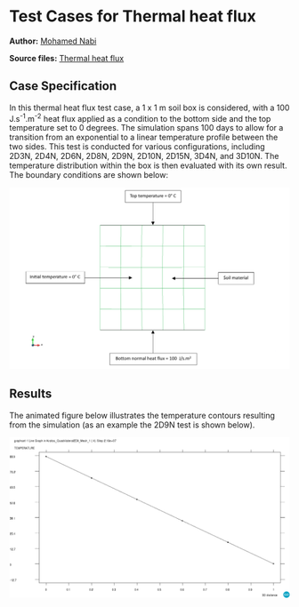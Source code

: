 # Test Cases for Thermal heat flux

**Author:** [Mohamed Nabi](https://github.com/mnabideltares)

**Source files:** [Thermal heat flux](https://github.com/KratosMultiphysics/Kratos/tree/master/applications/GeoMechanicsApplication/tests/test_thermal_element/test_thermal_heat_flux)

## Case Specification
In this thermal heat flux test case, a 1 x 1 m soil box is considered, with a 100 J.s<sup>-1</sup>.m<sup>-2</sup> heat flux applied as a condition to the bottom side and the top temperature set to 0 degrees. The simulation spans 100 days to allow for a transition from an exponential to a linear temperature profile between the two sides. This test is conducted for various configurations, including 2D3N, 2D4N, 2D6N, 2D8N, 2D9N, 2D10N, 2D15N, 3D4N, and 3D10N. The temperature distribution within the box is then evaluated with its own result.
The boundary conditions are shown below:

<img src="../documentation_data/test_heat_flux_boundary_conditions.png" alt="Visualization of the Boundary conditions" title="Visualization of the Boundary conditions" width="600">

## Results

The animated figure below illustrates the temperature contours resulting from the simulation (as an example the 2D9N test is shown below).

<img src="../documentation_data/test_thermal_heat_flux_2D9N_result.png" alt="Temperature within the box width at the last time step" title="Temperature within the box width at the last time step" width="600">
